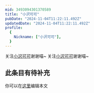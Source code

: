 ```yaml
---
mid: 3493094301370589
title: "小沢可可"
pubDate: "2024-11-04T11:22:11.492Z"
updatedDate: "2024-11-04T11:22:11.492Z"
profile:
  {
    Nickname: ["小沢可可"],
  }
---
```


关注[小沢可可](https://space.bilibili.com/3493094301370589)谢谢喵~ 关注[小沢可可](https://space.bilibili.com/3493094301370589)谢谢喵~

## 此条目有待补充
你可以在[这里](https://github.com/Yuhanawa/VTuber.ICU-Content/edit/master/v/小沢可可/index.md)编辑本文
